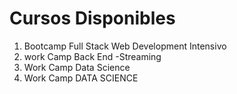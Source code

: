 # Cursos Disponibles 

1. Bootcamp Full Stack Web Development Intensivo
2. work Camp Back End -Streaming
3. Work Camp Data Science
4. Work Camp DATA SCIENCE
